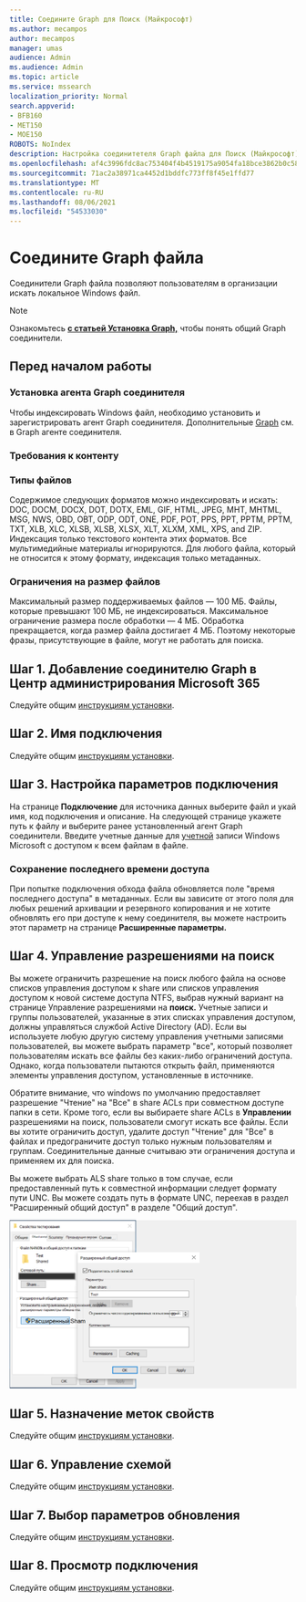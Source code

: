 ```yaml
---
title: Соедините Graph для Поиск (Майкрософт)
ms.author: mecampos
author: mecampos
manager: umas
audience: Admin
ms.audience: Admin
ms.topic: article
ms.service: mssearch
localization_priority: Normal
search.appverid:
- BFB160
- MET150
- MOE150
ROBOTS: NoIndex
description: Настройка соединитетеля Graph файла для Поиск (Майкрософт)
ms.openlocfilehash: af4c3996fdc8ac753404f4b4519175a9054fa18bce3862b0c5841c7bd5369cdd
ms.sourcegitcommit: 71ac2a38971ca4452d1bddfc773ff8f45e1ffd77
ms.translationtype: MT
ms.contentlocale: ru-RU
ms.lasthandoff: 08/06/2021
ms.locfileid: "54533030"
---
```

<!---Previous ms.author: rusamai --->

# <a name="file-share-graph-connector"></a>Соедините Graph файла

Соединители Graph файла позволяют пользователям в организации искать локальное Windows файл.

> [!NOTE]
> Ознакомьтесь [**с статьей Установка Graph,**](configure-connector.md) чтобы понять общий Graph соединители.

## <a name="before-you-get-started"></a>Перед началом работы

### <a name="install-the-graph-connector-agent"></a>Установка агента Graph соединителя

Чтобы индексировать Windows файл, необходимо установить и зарегистрировать агент Graph соединителя. Дополнительные [Graph](graph-connector-agent.md) см. в Graph агенте соединителя.  

### <a name="content-requirements"></a>Требования к контенту

### <a name="file-types"></a>Типы файлов

Содержимое следующих форматов можно индексировать и искать: DOC, DOCM, DOCX, DOT, DOTX, EML, GIF, HTML, JPEG, MHT, MHTML, MSG, NWS, OBD, OBT, ODP, ODT, ONE, PDF, POT, PPS, PPT, PPTM, PPTM, TXT, XLB, XLC, XLSB, XLSB, XLSX, XLT, XLXM, XML, XPS, and ZIP. Индексация только текстового контента этих форматов. Все мультимедийные материалы игнорируются. Для любого файла, который не относится к этому формату, индексация только метаданных.

### <a name="file-size-limits"></a>Ограничения на размер файлов

Максимальный размер поддерживаемых файлов — 100 МБ. Файлы, которые превышают 100 МБ, не индексироваться. Максимальное ограничение размера после обработки — 4 МБ. Обработка прекращается, когда размер файла достигает 4 МБ. Поэтому некоторые фразы, присутствующие в файле, могут не работать для поиска.

## <a name="step-1-add-a-graph-connector-in-the-microsoft-365-admin-center"></a>Шаг 1. Добавление соединителю Graph в Центр администрирования Microsoft 365

Следуйте общим [инструкциям установки](./configure-connector.md).
<!---If the above phrase does not apply, delete it and insert specific details for your data source that are different from general setup instructions.-->

## <a name="step-2-name-the-connection"></a>Шаг 2. Имя подключения

Следуйте общим [инструкциям установки](./configure-connector.md).
<!---If the above phrase does not apply, delete it and insert specific details for your data source that are different from general setup instructions.-->

## <a name="step-3-configure-the-connection-settings"></a>Шаг 3. Настройка параметров подключения

На странице **Подключение** для источника данных  выберите файл и укай имя, код подключения и описание. На следующей странице укажете путь к файлу и выберите ранее установленный агент Graph соединители. Введите учетные данные для [учетной](https://microsoft.com/windows) записи Windows Microsoft с доступом к всем файлам в файле.

### <a name="preserve-last-access-time"></a>Сохранение последнего времени доступа

При попытке подключения обхода файла обновляется поле "время последнего доступа" в метаданных. Если вы зависите от этого поля для любых решений архивации и резервного копирования и не хотите обновлять его при доступе к нему соединителя, вы можете настроить этот параметр на странице **Расширенные параметры.**

## <a name="step-4-manage-search-permissions"></a>Шаг 4. Управление разрешениями на поиск

Вы можете ограничить разрешение на поиск любого файла на основе списков управления доступом к share или списков управления доступом к новой системе доступа NTFS, выбрав нужный вариант на странице Управление разрешениями на **поиск.** Учетные записи и группы пользователей, указанные в этих списках управления доступом, должны управляться службой Active Directory (AD). Если вы используете любую другую систему управления учетными записями пользователей, вы можете выбрать параметр "все", который позволяет пользователям искать все файлы без каких-либо ограничений доступа. Однако, когда пользователи пытаются открыть файл, применяются элементы управления доступом, установленные в источнике.

Обратите внимание, что windows по умолчанию предоставляет разрешение "Чтение" на "Все" в share ACLs при совместном доступе папки в сети. Кроме того, если вы выбираете share ACLs в **Управлении** разрешениями на поиск, пользователи смогут искать все файлы. Если вы хотите ограничить доступ, удалите доступ "Чтение" для "Все" в файлах и предограничите доступ только нужным пользователям и группам. Соединительные данные считываю эти ограничения доступа и применяем их для поиска.

Вы можете выбрать ALS share только в том случае, если предоставленный путь к совместной информации следует формату пути UNC. Вы можете создать путь в формате UNC, переехав в раздел "Расширенный общий доступ" в разделе "Общий доступ".

![Advanced_sharing](media/file-connector/file-advanced-sharing.png)

## <a name="step-5-assign-property-labels"></a>Шаг 5. Назначение меток свойств

Следуйте общим [инструкциям установки](./configure-connector.md).
<!---If the above phrase does not apply, delete it and insert specific details for your data source that are different from general setup instructions.-->

## <a name="step-6-manage-schema"></a>Шаг 6. Управление схемой

Следуйте общим [инструкциям установки](./configure-connector.md).
<!---If the above phrase does not apply, delete it and insert specific details for your data source that are different from general setup instructions.-->

## <a name="step-7-choose-refresh-settings"></a>Шаг 7. Выбор параметров обновления

Следуйте общим [инструкциям установки](./configure-connector.md).
<!---If the above phrase does not apply, delete it and insert specific details for your data source that are different from general setup instructions.-->

## <a name="step-8-review-connection"></a>Шаг 8. Просмотр подключения

Следуйте общим [инструкциям установки](./configure-connector.md).
<!---If the above phrase does not apply, delete it and insert specific details for your data source that are different from general setup 
instructions.-->

<!---## Troubleshooting-->
<!---Insert troubleshooting recommendations for this data source-->

<!---## Limitations-->
<!---Insert limitations for this data source-->